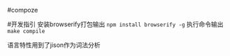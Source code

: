 #compoze

#开发指引
安装browserify打包输出 `npm install browserify -g`
执行命令输出 `make compile`


语言特性用到了jison作为词法分析
